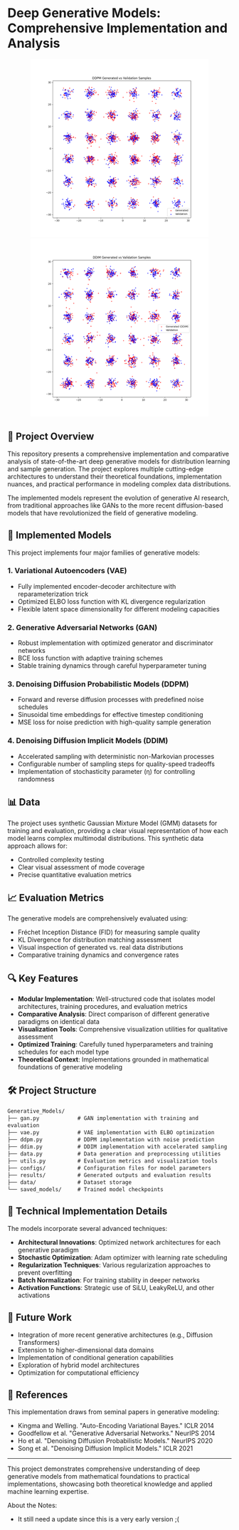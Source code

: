 # Deep Generative Models: Comprehensive Implementation and Analysis

<p align="center">
  <img src="ddpm_generated_vs_validation_samples.png" width="400" />
  <img src="ddim_generated_vs_validation.png" width="400" />
</p>

## 🌟 Project Overview

This repository presents a comprehensive implementation and comparative analysis of state-of-the-art deep generative models for distribution learning and sample generation. The project explores multiple cutting-edge architectures to understand their theoretical foundations, implementation nuances, and practical performance in modeling complex data distributions.

The implemented models represent the evolution of generative AI research, from traditional approaches like GANs to the more recent diffusion-based models that have revolutionized the field of generative modeling.

## 🚀 Implemented Models

This project implements four major families of generative models:

### 1. Variational Autoencoders (VAE)
- Fully implemented encoder-decoder architecture with reparameterization trick
- Optimized ELBO loss function with KL divergence regularization
- Flexible latent space dimensionality for different modeling capacities

### 2. Generative Adversarial Networks (GAN)
- Robust implementation with optimized generator and discriminator networks
- BCE loss function with adaptive training schemes
- Stable training dynamics through careful hyperparameter tuning

### 3. Denoising Diffusion Probabilistic Models (DDPM)
- Forward and reverse diffusion processes with predefined noise schedules
- Sinusoidal time embeddings for effective timestep conditioning
- MSE loss for noise prediction with high-quality sample generation

### 4. Denoising Diffusion Implicit Models (DDIM)
- Accelerated sampling with deterministic non-Markovian processes
- Configurable number of sampling steps for quality-speed tradeoffs
- Implementation of stochasticity parameter (η) for controlling randomness

## 📊 Data

The project uses synthetic Gaussian Mixture Model (GMM) datasets for training and evaluation, providing a clear visual representation of how each model learns complex multimodal distributions. This synthetic data approach allows for:

- Controlled complexity testing
- Clear visual assessment of mode coverage
- Precise quantitative evaluation metrics

## 📈 Evaluation Metrics

The generative models are comprehensively evaluated using:

- Fréchet Inception Distance (FID) for measuring sample quality
- KL Divergence for distribution matching assessment
- Visual inspection of generated vs. real data distributions
- Comparative training dynamics and convergence rates

## 🔍 Key Features

- **Modular Implementation**: Well-structured code that isolates model architectures, training procedures, and evaluation metrics
- **Comparative Analysis**: Direct comparison of different generative paradigms on identical data
- **Visualization Tools**: Comprehensive visualization utilities for qualitative assessment
- **Optimized Training**: Carefully tuned hyperparameters and training schedules for each model type
- **Theoretical Context**: Implementations grounded in mathematical foundations of generative modeling

## 🛠️ Project Structure

```
Generative_Models/
├── gan.py            # GAN implementation with training and evaluation
├── vae.py            # VAE implementation with ELBO optimization
├── ddpm.py           # DDPM implementation with noise prediction
├── ddim.py           # DDIM implementation with accelerated sampling
├── data.py           # Data generation and preprocessing utilities
├── utils.py          # Evaluation metrics and visualization tools
├── configs/          # Configuration files for model parameters
├── results/          # Generated outputs and evaluation results
├── data/             # Dataset storage
└── saved_models/     # Trained model checkpoints
```

## 📝 Technical Implementation Details

The models incorporate several advanced techniques:

- **Architectural Innovations**: Optimized network architectures for each generative paradigm
- **Stochastic Optimization**: Adam optimizer with learning rate scheduling
- **Regularization Techniques**: Various regularization approaches to prevent overfitting
- **Batch Normalization**: For training stability in deeper networks
- **Activation Functions**: Strategic use of SiLU, LeakyReLU, and other activations

## 🔮 Future Work

- Integration of more recent generative architectures (e.g., Diffusion Transformers)
- Extension to higher-dimensional data domains
- Implementation of conditional generation capabilities
- Exploration of hybrid model architectures
- Optimization for computational efficiency

## 🔗 References

This implementation draws from seminal papers in generative modeling:

- Kingma and Welling. "Auto-Encoding Variational Bayes." ICLR 2014
- Goodfellow et al. "Generative Adversarial Networks." NeurIPS 2014
- Ho et al. "Denoising Diffusion Probabilistic Models." NeurIPS 2020
- Song et al. "Denoising Diffusion Implicit Models." ICLR 2021

---

This project demonstrates comprehensive understanding of deep generative models from mathematical foundations to practical implementations, showcasing both theoretical knowledge and applied machine learning expertise. 

About the Notes:

- It still need a update since this is a very early version ;(